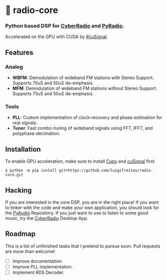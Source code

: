 # 📔 radio-core
### Python based DSP for [CyberRadio](https://github.com/luigifreitas/CyberRadio) and [PyRadio](https://github.com/luigifreitas/PyRadio).
Accelerated on the GPU with CUDA by [#cuSignal](https://github.com/rapidsai/cusignal).

## Features

### Analog
- **WBFM**: Demodulation of wideband FM stations with Stereo Support. Supports 75uS and 50uS de-emphasis.
- **MFM**: Demodulation of wideband FM stations without Stereo Support. Supports 75uS and 50uS de-emphasis.

### Tools
- **PLL**: Custom implementation of clock-recovery and phase estimation for real signals.
- **Tuner**: Fast combo-tuning of wideband signals using FFT, IFFT, and polyphase-decimation.

## Installation
To enable GPU acceleration, make sure to install [Cupy](https://docs.cupy.dev/en/stable/install.html) and
[cuSignal](https://github.com/rapidsai/cusignal#installation) first.

```
$ python -m pip install git+https://github.com/luigifreitas/radio-core.git
```

## Hacking
If you are interested in the core DSP, you are in the right place! If you want to tinker with the code and make your own application, you should look for the [PyAudio](https://github.com/luigifreitas/PyRadio) Repository. If you just want to use to listen to some good music, try the [CyberRadio](https://github.com/luigifreitas/CyberRadio) Desktop App.

## Roadmap
This is a list of unfinished tasks that I pretend to pursue soon. Pull requests are more than welcome!
- [ ] Improve documentation.
- [ ] Improve PLL implementation.
- [ ] Implement RDS Decoder.
